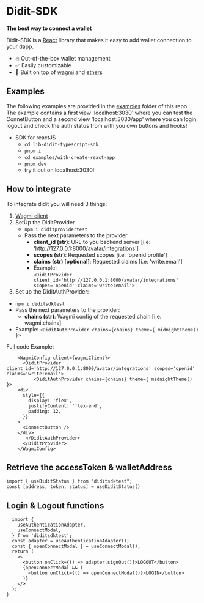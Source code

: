 # Didit-SDK

**The best way to connect a wallet**

Didit-SDK is a [React](https://reactjs.org/) library that makes it easy to add wallet connection to your dapp.

- 🔥 Out-of-the-box wallet management
- ✅ Easily customizable
- 🦄 Built on top of [wagmi](https://github.com/tmm/wagmi) and [ethers](https://docs.ethers.io)

## Examples

The following examples are provided in the [examples](./examples/) folder of this repo. The example contains a first view 'localhost:3030' where you can test the ConnetButton and a second view 'localhost:3030/app' where you can login, logout and check the auth status from with you own buttons and hooks!

- SDK for reactJS
  - `cd lib-didit-typescript-sdk`
  - `pnpm i`
  - `cd examples/with-create-react-app`
  - `pnpm dev`
  - try it out on localhost:3030!

## How to integrate

To integrate didit you will need 3 things:

1. [Wagmi client](https://github.com/tmm/wagmi)
2. SetUp the DiditProvider
   - `npm i diditprovidertest`
   - Pass the next parameters to the provider
     - **client_id (str)**: URL to you backend server [i.e: 'http://127.0.0.1:8000/avatar/integrations']
     - **scopes (str)**: Requested scopes [i.e: 'openid profile']
     - **claims (str) [optional]**: Requested claims [i.e: 'write:email']
     - Example:  
       `<DiditProvider client_id='http://127.0.0.1:8000/avatar/integrations' scopes='openid' claims='write:email'>`
3. Set up the DiditAuthProvider:

- `npm i diditsdktest`
- Pass the next parameters to the provider:
  - **chains (str)**: Wagmi config of the requested chain [i.e: wagmi.chains]
- Example: `<DiditAuthProvider chains={chains} theme={ midnightTheme() }>`

Full code Example:

```
    <WagmiConfig client={wagmiClient}>
      <DiditProvider client_id='http://127.0.0.1:8000/avatar/integrations' scopes='openid' claims='write:email'>
          <DiditAuthProvider chains={chains} theme={ midnightTheme() }>
    <div
      style={{
        display: 'flex',
        justifyContent: 'flex-end',
        padding: 12,
      }}
    >
      <ConnectButton />
    </div>
       </DiditAuthProvider>
      </DiditProvider>
    </WagmiConfig>
```

## Retrieve the accessToken & walletAddress

```
import { useDiditStatus } from "diditsdktest";
const [address, token, status] = useDiditStatus()
```

## Login & Logout functions

```
  import {
    useAuthenticationAdapter,
    useConnectModal,
  } from 'diditsdktest';
  const adapter = useAuthenticationAdapter();
  const { openConnectModal } = useConnectModal();
  return (
    <>
      <button onClick={() => adapter.signOut()}>LOGOUT</button>
      {openConnectModal && (
        <button onClick={() => openConnectModal()}>LOGIN</button>
      )}
    </>
  );
}
```
